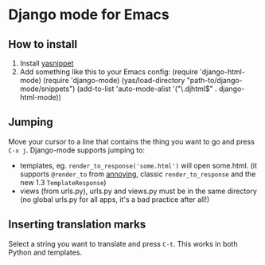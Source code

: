 # Django mode for Emacs #
## How to install ##
1. Install [yasnippet](http://code.google.com/p/yasnippet/)
2. Add something like this to your Emacs config:
        (require 'django-html-mode)
        (require 'django-mode)
        (yas/load-directory "path-to/django-mode/snippets")
        (add-to-list 'auto-mode-alist '("\\.djhtml$" . django-html-mode))

## Jumping ##
Move your cursor to a line that contains the thing you want to go and press `C-x j`.
Django-mode supports jumping to:

- templates, eg. `render_to_response('some.html')` will open some.html. (it supports `@render_to` from [annoying](http://bitbucket.org/offline/django-annoying), classic `render_to_response` and the new 1.3 `TemplateResponse`)
- views (from urls.py), urls.py and views.py must be in the same directory (no global urls.py for all apps, it's a bad practice after all!)

## Inserting translation marks ##
Select a string you want to translate and press `C-t`. This works in both Python and templates.
